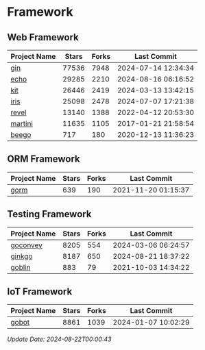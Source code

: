 # Framework

## Web Framework
| Project Name | Stars | Forks | Last Commit |
| ------------ | ----- | ----- | ----------- |
| [gin](https://github.com/gin-gonic/gin) | 77536 | 7948 | 2024-07-14 12:34:34 |
| [echo](https://github.com/labstack/echo) | 29285 | 2210 | 2024-08-16 06:16:52 |
| [kit](https://github.com/go-kit/kit) | 26446 | 2419 | 2024-03-13 13:42:15 |
| [iris](https://github.com/kataras/iris) | 25098 | 2478 | 2024-07-07 17:21:38 |
| [revel](https://github.com/revel/revel) | 13140 | 1388 | 2022-04-12 20:53:30 |
| [martini](https://github.com/go-martini/martini) | 11635 | 1105 | 2017-01-21 21:58:54 |
| [beego](https://github.com/astaxie/beego) | 717 | 180 | 2020-12-13 11:36:23 |

## ORM Framework
| Project Name | Stars | Forks | Last Commit |
| ------------ | ----- | ----- | ----------- |
| [gorm](https://github.com/jinzhu/gorm) | 639 | 190 | 2021-11-20 01:15:37 |

## Testing Framework
| Project Name | Stars | Forks | Last Commit |
| ------------ | ----- | ----- | ----------- |
| [goconvey](https://github.com/smartystreets/goconvey) | 8205 | 554 | 2024-03-06 06:24:57 |
| [ginkgo](https://github.com/onsi/ginkgo) | 8187 | 650 | 2024-08-21 18:37:22 |
| [goblin](https://github.com/franela/goblin) | 883 | 79 | 2021-10-03 14:34:22 |

## IoT Framework
| Project Name | Stars | Forks | Last Commit |
| ------------ | ----- | ----- | ----------- |
| [gobot](https://github.com/hybridgroup/gobot) | 8861 | 1039 | 2024-01-07 10:02:29 |

*Update Date: 2024-08-22T00:00:43*